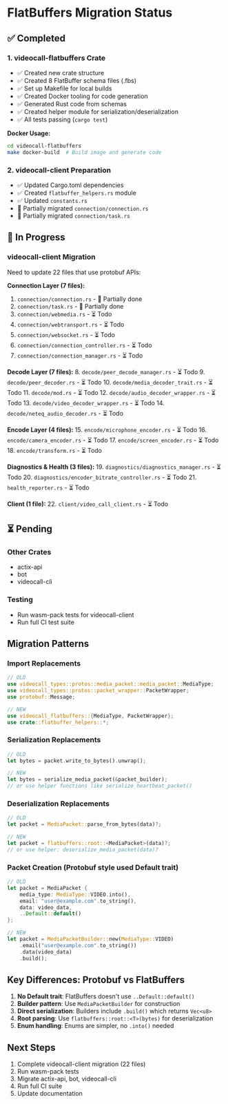 # FlatBuffers Migration Status

## ✅ Completed

### 1. videocall-flatbuffers Crate
- ✅ Created new crate structure
- ✅ Created 8 FlatBuffer schema files (.fbs)
- ✅ Set up Makefile for local builds
- ✅ Created Docker tooling for code generation
- ✅ Generated Rust code from schemas
- ✅ Created helper module for serialization/deserialization
- ✅ All tests passing (`cargo test`)

**Docker Usage:**
```bash
cd videocall-flatbuffers
make docker-build  # Build image and generate code
```

### 2. videocall-client Preparation
- ✅ Updated Cargo.toml dependencies
- ✅ Created `flatbuffer_helpers.rs` module
- ✅ Updated `constants.rs`
- 🔄 Partially migrated `connection/connection.rs`
- 🔄 Partially migrated `connection/task.rs`

## 🔄 In Progress

### videocall-client Migration
Need to update 22 files that use protobuf APIs:

**Connection Layer (7 files):**
1. `connection/connection.rs` - 🔄 Partially done
2. `connection/task.rs` - 🔄 Partially done  
3. `connection/webmedia.rs` - ⏳ Todo
4. `connection/webtransport.rs` - ⏳ Todo
5. `connection/websocket.rs` - ⏳ Todo
6. `connection/connection_controller.rs` - ⏳ Todo
7. `connection/connection_manager.rs` - ⏳ Todo

**Decode Layer (7 files):**
8. `decode/peer_decode_manager.rs` - ⏳ Todo
9. `decode/peer_decoder.rs` - ⏳ Todo
10. `decode/media_decoder_trait.rs` - ⏳ Todo
11. `decode/mod.rs` - ⏳ Todo
12. `decode/audio_decoder_wrapper.rs` - ⏳ Todo
13. `decode/video_decoder_wrapper.rs` - ⏳ Todo
14. `decode/neteq_audio_decoder.rs` - ⏳ Todo

**Encode Layer (4 files):**
15. `encode/microphone_encoder.rs` - ⏳ Todo
16. `encode/camera_encoder.rs` - ⏳ Todo
17. `encode/screen_encoder.rs` - ⏳ Todo
18. `encode/transform.rs` - ⏳ Todo

**Diagnostics & Health (3 files):**
19. `diagnostics/diagnostics_manager.rs` - ⏳ Todo
20. `diagnostics/encoder_bitrate_controller.rs` - ⏳ Todo
21. `health_reporter.rs` - ⏳ Todo

**Client (1 file):**
22. `client/video_call_client.rs` - ⏳ Todo

## ⏳ Pending

### Other Crates
- actix-api
- bot
- videocall-cli

### Testing
- Run wasm-pack tests for videocall-client
- Run full CI test suite

## Migration Patterns

### Import Replacements
```rust
// OLD
use videocall_types::protos::media_packet::media_packet::MediaType;
use videocall_types::protos::packet_wrapper::PacketWrapper;
use protobuf::Message;

// NEW
use videocall_flatbuffers::{MediaType, PacketWrapper};
use crate::flatbuffer_helpers::*;
```

### Serialization Replacements
```rust
// OLD
let bytes = packet.write_to_bytes().unwrap();

// NEW
let bytes = serialize_media_packet(&packet_builder);
// or use helper functions like serialize_heartbeat_packet()
```

### Deserialization Replacements
```rust
// OLD
let packet = MediaPacket::parse_from_bytes(data)?;

// NEW
let packet = flatbuffers::root::<MediaPacket>(data)?;
// or use helper: deserialize_media_packet(data)?
```

### Packet Creation (Protobuf style used Default trait)
```rust
// OLD
let packet = MediaPacket {
    media_type: MediaType::VIDEO.into(),
    email: "user@example.com".to_string(),
    data: video_data,
    ..Default::default()
};

// NEW
let packet = MediaPacketBuilder::new(MediaType::VIDEO)
    .email("user@example.com".to_string())
    .data(video_data)
    .build();
```

## Key Differences: Protobuf vs FlatBuffers

1. **No Default trait**: FlatBuffers doesn't use `..Default::default()`
2. **Builder pattern**: Use `MediaPacketBuilder` for construction
3. **Direct serialization**: Builders include `.build()` which returns `Vec<u8>`
4. **Root parsing**: Use `flatbuffers::root::<T>(bytes)` for deserialization
5. **Enum handling**: Enums are simpler, no `.into()` needed

## Next Steps

1. Complete videocall-client migration (22 files)
2. Run wasm-pack tests
3. Migrate actix-api, bot, videocall-cli
4. Run full CI suite
5. Update documentation
